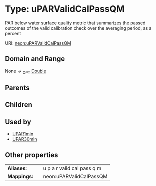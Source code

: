 
# Type: uPARValidCalPassQM


PAR below water surface quality metric that summarizes the passed outcomes of the valid calibration check over the averaging period, as a percent

URI: [neon:uPARValidCalPassQM](https://data.neonscience.org/uPARValidCalPassQM)


## Domain and Range

None ->  <sub>OPT</sub> [Double](types/Double.md)

## Parents


## Children


## Used by

 * [UPAR1min](UPAR1min.md)
 * [UPAR30min](UPAR30min.md)

## Other properties

|  |  |  |
| --- | --- | --- |
| **Aliases:** | | u p a r valid cal pass q m |
| **Mappings:** | | neon:uPARValidCalPassQM |

